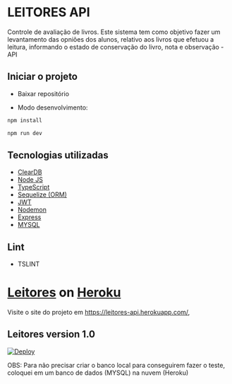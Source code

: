 
# LEITORES API

Controle de avaliação de livros. Este sistema tem como objetivo fazer um levantamento das opniões dos alunos, relativo aos livros que efetuou a leitura, informando o estado de conservação do livro, nota e observação - API

## Iniciar o projeto

- Baixar repositório


- Modo desenvolvimento: 
```bash
npm install
```
```bash
npm run dev
```


## Tecnologias utilizadas

  * [ClearDB](https://elements.heroku.com/addons/cleardb)
  * [Node JS](https://nodejs.org/en/)
  * [TypeScript](https://www.typescriptlang.org/)
  * [Sequelize (ORM)](http://docs.sequelizejs.com/)
  * [JWT](https://jwt.io/)
  * [Nodemon](https://nodemon.io/)
  * [Express](http://expressjs.com/pt-br/)
  * [MYSQL](https://www.mysql.com/)

## Lint
 - TSLINT

# [Leitores](https://github.com/tiagoabadedias/leitores-api) on [Heroku](http://heroku.com)

Visite o site do projeto em <https://leitores-api.herokuapp.com/>,

## Leitores version 1.0

[![Deploy](https://www.herokucdn.com/deploy/button.svg)](https://heroku.com/deploy)


OBS: Para não precisar criar o banco local para conseguirem fazer o teste, coloquei em um banco de dados (MYSQL) na nuvem (Heroku) 

